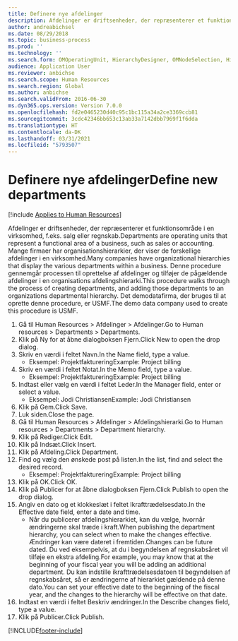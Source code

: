 ```yaml
---
title: Definere nye afdelinger
description: Afdelinger er driftsenheder, der repræsenterer et funktionsområde i en virksomhed, f.eks. salg eller regnskab.
author: andreabichsel
ms.date: 08/29/2018
ms.topic: business-process
ms.prod: ''
ms.technology: ''
ms.search.form: OMOperatingUnit, HierarchyDesigner, OMNodeSelection, HierarchyPublishAndCloseForm, HcmPersonnelManagementWorkspace
audience: Application User
ms.reviewer: anbichse
ms.search.scope: Human Resources
ms.search.region: Global
ms.author: anbichse
ms.search.validFrom: 2016-06-30
ms.dyn365.ops.version: Version 7.0.0
ms.openlocfilehash: fd2e0465230d40c95c1bc115a34a2ce3369ccb81
ms.sourcegitcommit: 3cdc42346bb653c13ab33a7142dbb7969f1f6dda
ms.translationtype: HT
ms.contentlocale: da-DK
ms.lasthandoff: 03/31/2021
ms.locfileid: "5793507"
---
```

# <a name="define-new-departments"></a><span data-ttu-id="bb235-103">Definere nye afdelinger</span><span class="sxs-lookup"><span data-stu-id="bb235-103">Define new departments</span></span>

[!include [Applies to Human Resources](../includes/applies-to-hr.md)]



<span data-ttu-id="bb235-104">Afdelinger er driftsenheder, der repræsenterer et funktionsområde i en virksomhed, f.eks. salg eller regnskab.</span><span class="sxs-lookup"><span data-stu-id="bb235-104">Departments are operating units that represent a functional area of a business, such as sales or accounting.</span></span> <span data-ttu-id="bb235-105">Mange firmaer har organisationshierarkier, der viser de forskellige afdelinger i en virksomhed.</span><span class="sxs-lookup"><span data-stu-id="bb235-105">Many companies have organizational hierarchies that display the various departments within a business.</span></span> <span data-ttu-id="bb235-106">Denne procedure gennemgår processen til oprettelse af afdelinger og tilføjer de pågældende afdelinger i en organisations afdelingshierarki.</span><span class="sxs-lookup"><span data-stu-id="bb235-106">This procedure walks through the process of creating departments, and adding those departments to an organizations departmental hierarchy.</span></span> <span data-ttu-id="bb235-107">Det demodatafirma, der bruges til at oprette denne procedure, er USMF.</span><span class="sxs-lookup"><span data-stu-id="bb235-107">The demo data company used to create this procedure is USMF.</span></span>

1. <span data-ttu-id="bb235-108">Gå til Human Resources > Afdelinger > Afdelinger.</span><span class="sxs-lookup"><span data-stu-id="bb235-108">Go to Human resources > Departments > Departments.</span></span>
2. <span data-ttu-id="bb235-109">Klik på Ny for at åbne dialogboksen Fjern.</span><span class="sxs-lookup"><span data-stu-id="bb235-109">Click New to open the drop dialog.</span></span>
3. <span data-ttu-id="bb235-110">Skriv en værdi i feltet Navn.</span><span class="sxs-lookup"><span data-stu-id="bb235-110">In the Name field, type a value.</span></span>
    * <span data-ttu-id="bb235-111">Eksempel: Projektfakturering</span><span class="sxs-lookup"><span data-stu-id="bb235-111">Example: Project billing</span></span>  
4. <span data-ttu-id="bb235-112">Skriv en værdi i feltet Notat.</span><span class="sxs-lookup"><span data-stu-id="bb235-112">In the Memo field, type a value.</span></span>
    * <span data-ttu-id="bb235-113">Eksempel: Projektfakturering</span><span class="sxs-lookup"><span data-stu-id="bb235-113">Example: Project billing</span></span>  
5. <span data-ttu-id="bb235-114">Indtast eller vælg en værdi i feltet Leder.</span><span class="sxs-lookup"><span data-stu-id="bb235-114">In the Manager field, enter or select a value.</span></span>
    * <span data-ttu-id="bb235-115">Eksempel: Jodi Christiansen</span><span class="sxs-lookup"><span data-stu-id="bb235-115">Example: Jodi Christiansen</span></span>  
6. <span data-ttu-id="bb235-116">Klik på Gem.</span><span class="sxs-lookup"><span data-stu-id="bb235-116">Click Save.</span></span>
7. <span data-ttu-id="bb235-117">Luk siden.</span><span class="sxs-lookup"><span data-stu-id="bb235-117">Close the page.</span></span>
8. <span data-ttu-id="bb235-118">Gå til Human Resources > Afdelinger > Afdelingshierarki.</span><span class="sxs-lookup"><span data-stu-id="bb235-118">Go to Human resources > Departments > Department hierarchy.</span></span>
9. <span data-ttu-id="bb235-119">Klik på Rediger.</span><span class="sxs-lookup"><span data-stu-id="bb235-119">Click Edit.</span></span>
10. <span data-ttu-id="bb235-120">Klik på Indsæt.</span><span class="sxs-lookup"><span data-stu-id="bb235-120">Click Insert.</span></span>
11. <span data-ttu-id="bb235-121">Klik på Afdeling.</span><span class="sxs-lookup"><span data-stu-id="bb235-121">Click Department.</span></span>
12. <span data-ttu-id="bb235-122">Find og vælg den ønskede post på listen.</span><span class="sxs-lookup"><span data-stu-id="bb235-122">In the list, find and select the desired record.</span></span>
    * <span data-ttu-id="bb235-123">Eksempel: Projektfakturering</span><span class="sxs-lookup"><span data-stu-id="bb235-123">Example: Project billing</span></span>  
13. <span data-ttu-id="bb235-124">Klik på OK.</span><span class="sxs-lookup"><span data-stu-id="bb235-124">Click OK.</span></span>
14. <span data-ttu-id="bb235-125">Klik på Publicer for at åbne dialogboksen Fjern.</span><span class="sxs-lookup"><span data-stu-id="bb235-125">Click Publish to open the drop dialog.</span></span>
15. <span data-ttu-id="bb235-126">Angiv en dato og et klokkeslæt i feltet Ikrafttrædelsesdato.</span><span class="sxs-lookup"><span data-stu-id="bb235-126">In the Effective date field, enter a date and time.</span></span>
    * <span data-ttu-id="bb235-127">Når du publicerer afdelingshierarkiet, kan du vælge, hvornår ændringerne skal træde i kraft.</span><span class="sxs-lookup"><span data-stu-id="bb235-127">When publishing the department hierarchy, you can select when to make the changes effective.</span></span> <span data-ttu-id="bb235-128">Ændringer kan være dateret i fremtiden.</span><span class="sxs-lookup"><span data-stu-id="bb235-128">Changes can be future dated.</span></span> <span data-ttu-id="bb235-129">Du ved eksempelvis, at du i begyndelsen af regnskabsåret vil tilføje en ekstra afdeling.</span><span class="sxs-lookup"><span data-stu-id="bb235-129">For example, you may know that at the beginning of your fiscal year you will be adding an additional department.</span></span> <span data-ttu-id="bb235-130">Du kan indstille ikrafttrædelsesdatoen til begyndelsen af regnskabsåret, så er ændringerne af hierarkiet gældende på denne dato.</span><span class="sxs-lookup"><span data-stu-id="bb235-130">You can set your effective date to the beginning of the fiscal year, and the changes to the hierarchy will be effective on that date.</span></span>  
16. <span data-ttu-id="bb235-131">Indtast en værdi i feltet Beskriv ændringer.</span><span class="sxs-lookup"><span data-stu-id="bb235-131">In the Describe changes field, type a value.</span></span>
17. <span data-ttu-id="bb235-132">Klik på Publicer.</span><span class="sxs-lookup"><span data-stu-id="bb235-132">Click Publish.</span></span>



[!INCLUDE[footer-include](../includes/footer-banner.md)]